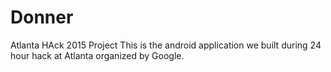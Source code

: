 # Donner
Atlanta HAck 2015 Project
This is the android application we built during 24 hour hack at Atlanta organized by Google.
